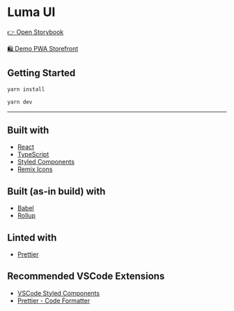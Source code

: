 # Luma UI

[👉 Open Storybook](https://pmet-public.github.io/luma-ui/?path=/story/%F0%9F%91%8B-welcome--getting-started)

[🛍 Demo PWA Storefront](https://longliveluma.com)

## Getting Started

```bash
yarn install
```

```bash
yarn dev
```

---

## Built with

-   [React](https://reactjs.org/)
-   [TypeScript](https://www.typescriptlang.org/)
-   [Styled Components](https://www.styled-components.com/)
-   [Remix Icons](https://remixicon.com)

## Built (as-in build) with

-   [Babel](https://babeljs.io/)
-   [Rollup](https://rollupjs.org/guide/en/)

## Linted with

-   [Prettier](https://prettier.io/)

## Recommended VSCode Extensions

-   [VSCode Styled Components](https://marketplace.visualstudio.com/items?itemName=jpoissonnier.vscode-styled-components)
-   [Prettier - Code Formatter](https://marketplace.visualstudio.com/items?itemName=esbenp.prettier-vscode)
